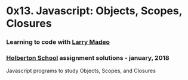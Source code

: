 # 0x13. Javascript: Objects, Scopes, Closures

### Learning to code with [Larry Madeo](https://twitter.com/larmalade)

### [Holberton School](https://www.holbertonschool.com) assignment solutions - january, 2018

Javascript programs to study Objects, Scopes, and Closures
